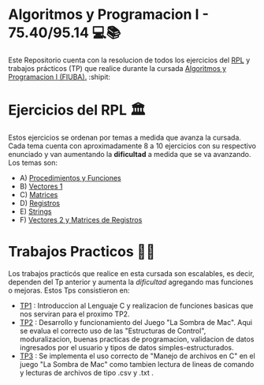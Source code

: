 # Algoritmos y Programacion I - 75.40/95.14 💻​📚​
Este Repositorio cuenta con la resolucion de todos los ejercicios del [RPL](https://www.myrpl.ar/login) y
trabajos prácticos (TP) que realice durante la cursada [Algoritmos y Programacion I (FIUBA).](https://www.algoritmos7540mendez.com.ar/)
:shipit:

# Ejercicios del RPL :classical_building:
Estos ejercicios se ordenan por temas a medida que avanza la cursada. Cada tema cuenta con aproximadamente 8 a 10 ejercicios con su
respectivo enunciado y van aumentando la **dificultad** a medida que se va avanzando. Los temas son:

- A) [Procedimientos y Funciones](https://github.com/Dayrustz7u7/75.40-Algoritmos_Programacion_1/tree/master/Algo1%20-%20Ejercicios%20RPL%20Resueltos/A%20-%20Procedimientos%20y%20Funciones)
- B) [Vectores 1](https://github.com/Dayrustz7u7/75.40-Algoritmos_Programacion_1/tree/master/Algo1%20-%20Ejercicios%20RPL%20Resueltos/B%20-%20Vectores%201)
- C) [Matrices](https://github.com/Dayrustz7u7/75.40-Algoritmos_Programacion_1/tree/master/Algo1%20-%20Ejercicios%20RPL%20Resueltos/C%20-%20Matrices)
- D) [Registros](https://github.com/Dayrustz7u7/75.40-Algoritmos_Programacion_1/tree/master/Algo1%20-%20Ejercicios%20RPL%20Resueltos/D%20-%20Registros)
- E) [Strings](https://github.com/Dayrustz7u7/75.40-Algoritmos_Programacion_1/tree/master/Algo1%20-%20Ejercicios%20RPL%20Resueltos/E%20-%20Strings)
- F) [Vectores 2 y Matrices de Registros](https://github.com/Dayrustz7u7/75.40-Algoritmos_Programacion_1/tree/master/Algo1%20-%20Ejercicios%20RPL%20Resueltos/F%20-%20Vectores%20y%20Matrices%20de%20registros)

# Trabajos Practicos 👨‍💻​
Los trabajos practicós que realice en esta cursada son escalables, es decir, dependen del Tp anterior y aumenta la *dificultad*
agregando mas funciones o mejoras. Estos Tps consistieron en:

- [TP1](https://github.com/Dayrustz7u7/75.40-Algoritmos_Programacion_1/tree/master/Algo1%20-%20Trabajo%20Practico%201) : Introduccion al Lenguaje C y realizacion de funciones basicas que nos serviran para el proximo TP2.
- [TP2](https://github.com/Dayrustz7u7/75.40-Algoritmos_Programacion_1/tree/master/Algo1%20-%20Trabajo%20Practico%202) : Desarrollo y funcionamiento del Juego "La Sombra de Mac". Aqui se evalua el correcto uso de las "Estructuras de Control",
moduralizacion, buenas practicas de programacion, validacion de datos ingresados por el usuario y tipos de datos simples-estructurados.
- [TP3](https://github.com/Dayrustz7u7/75.40-Algoritmos_Programacion_1/tree/master/Algo1%20-%20Trabajo%20Practico%203) : Se implementa el uso correcto de "Manejo de archivos en C" en el juego "La Sombra de Mac" como tambien lectura de lineas
de comando y lecturas de archivos de tipo .csv y .txt .
